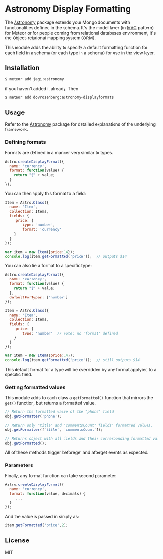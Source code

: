 # Astronomy Display Formatting

The [Astronomy](https://github.com/jagi/meteor-astronomy/) package extends your Mongo documents with functionalities defined in the schema. It's the model layer (in [MVC](http://en.wikipedia.org/wiki/Model%E2%80%93view%E2%80%93controller) pattern) for Meteor or for people coming from relational databases environment, it's the Object-relational mapping system (ORM).

This module adds the ability to specify a default formatting function for each field in a schema (or each type in a schema) for use in the view layer.

## Installation

```sh
$ meteor add jagi:astronomy
```
if you haven't added it already.  Then

```sh
$ meteor add dovrosenberg:astronomy-displayformats
```

## Usage

Refer to the [Astronomy](https://github.com/jagi/meteor-astronomy/) package for detailed explanations of the underlying framework.

### Defining formats
Formats are defined in a manner very similar to types.

```js
Astro.createDisplayFormat({
  name: 'currency',
  format: function(value) {
    return "$" + value;
  }
});
```

You can then apply this format to a field:
```js
Item = Astro.Class({
  name: 'Item',
  collection: Items,
  fields: {
     price: {
        type: 'number',
        format: 'currency'
    }
  }
});

var item = new Item({price:14});
console.log(item.getFormatted('price'));  // outputs $14
```

You can also tie a format to a specific type:
```js
Astro.createDisplayFormat({
  name: 'currency',
  format: function(value) {
    return "$" + value;
  },
  defaultForTypes: ['number']
});

Item = Astro.Class({
  name: 'Item',
  collection: Items,
  fields: {
     price: {
        type: 'number'  // note: no 'format' defined
    }
  }
});

var item = new Item({price:14});
console.log(item.getFormatted('price'));  // still outputs $14
```

This default format for a type will be overridden by any format applyied to a specific field.

### Getting formatted values
This module adds to each class a `getFormatted()` function that mirrors the `get()` function, but returns a formatted value.

```js
// Return the formatted value of the "phone" field
obj.getFormatter('phone');
```

```js
// Return only "title" and "commentsCount" fields' formatted values.
obj.getFormatter(['title', 'commentsCount']);
```

```js
// Returns object with all fields and their corresponding formatted values
obj.getFormatted();
```

All of these methods trigger beforeget and afterget events as expected.

### Parameters
Finally, any format function can take second parameter:

```js
Astro.createDisplayFormat({
  name: 'currency',
  format: function(value, decimals) {
     ...
  }
});
```

And the value is passed in simply as:
```js
item.getFormatted('price',2);
```


## License

MIT
